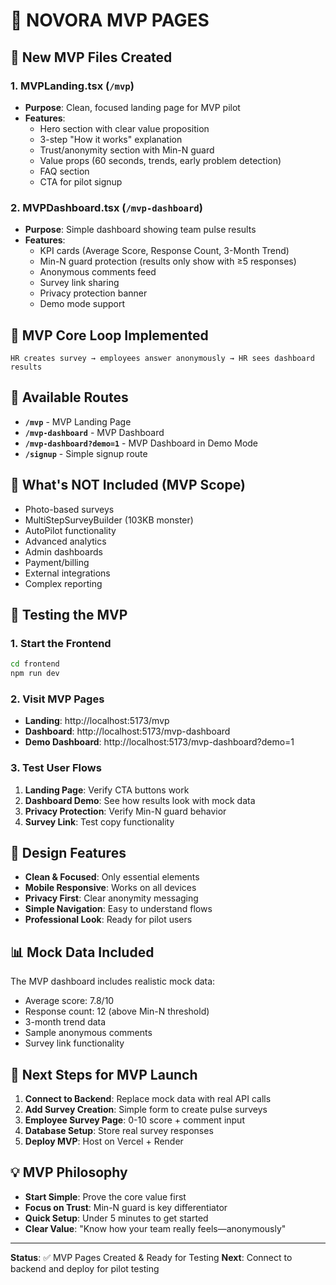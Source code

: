 # 🚀 NOVORA MVP PAGES

## 📁 **New MVP Files Created**

### **1. MVPLanding.tsx** (`/mvp`)
- **Purpose**: Clean, focused landing page for MVP pilot
- **Features**: 
  - Hero section with clear value proposition
  - 3-step "How it works" explanation
  - Trust/anonymity section with Min-N guard
  - Value props (60 seconds, trends, early problem detection)
  - FAQ section
  - CTA for pilot signup

### **2. MVPDashboard.tsx** (`/mvp-dashboard`)
- **Purpose**: Simple dashboard showing team pulse results
- **Features**:
  - KPI cards (Average Score, Response Count, 3-Month Trend)
  - Min-N guard protection (results only show with ≥5 responses)
  - Anonymous comments feed
  - Survey link sharing
  - Privacy protection banner
  - Demo mode support

## 🎯 **MVP Core Loop Implemented**

```
HR creates survey → employees answer anonymously → HR sees dashboard results
```

## 🔗 **Available Routes**

- **`/mvp`** - MVP Landing Page
- **`/mvp-dashboard`** - MVP Dashboard
- **`/mvp-dashboard?demo=1`** - MVP Dashboard in Demo Mode
- **`/signup`** - Simple signup route

## 🚫 **What's NOT Included (MVP Scope)**

- Photo-based surveys
- MultiStepSurveyBuilder (103KB monster)
- AutoPilot functionality
- Advanced analytics
- Admin dashboards
- Payment/billing
- External integrations
- Complex reporting

## 🧪 **Testing the MVP**

### **1. Start the Frontend**
```bash
cd frontend
npm run dev
```

### **2. Visit MVP Pages**
- **Landing**: http://localhost:5173/mvp
- **Dashboard**: http://localhost:5173/mvp-dashboard
- **Demo Dashboard**: http://localhost:5173/mvp-dashboard?demo=1

### **3. Test User Flows**
1. **Landing Page**: Verify CTA buttons work
2. **Dashboard Demo**: See how results look with mock data
3. **Privacy Protection**: Verify Min-N guard behavior
4. **Survey Link**: Test copy functionality

## 🎨 **Design Features**

- **Clean & Focused**: Only essential elements
- **Mobile Responsive**: Works on all devices
- **Privacy First**: Clear anonymity messaging
- **Simple Navigation**: Easy to understand flows
- **Professional Look**: Ready for pilot users

## 📊 **Mock Data Included**

The MVP dashboard includes realistic mock data:
- Average score: 7.8/10
- Response count: 12 (above Min-N threshold)
- 3-month trend data
- Sample anonymous comments
- Survey link functionality

## 🔧 **Next Steps for MVP Launch**

1. **Connect to Backend**: Replace mock data with real API calls
2. **Add Survey Creation**: Simple form to create pulse surveys
3. **Employee Survey Page**: 0-10 score + comment input
4. **Database Setup**: Store real survey responses
5. **Deploy MVP**: Host on Vercel + Render

## 💡 **MVP Philosophy**

- **Start Simple**: Prove the core value first
- **Focus on Trust**: Min-N guard is key differentiator
- **Quick Setup**: Under 5 minutes to get started
- **Clear Value**: "Know how your team really feels—anonymously"

---

**Status**: ✅ MVP Pages Created & Ready for Testing
**Next**: Connect to backend and deploy for pilot testing
